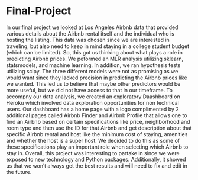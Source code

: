 # Final-Project
 In our final project we looked at Los Angeles Airbnb data that provided various details about the Airbnb rental itself and the individual who is hosting the listing. This data was chosen since we are interested in traveling, but also need to keep in mind staying in a college student budget (which can be limited). So, this got us thinking about what plays a role in predicting Airbnb prices. 
 We peformed an MLR analysis utilizing sklearn, statsmodels, and machine learning. In addition, we ran hypothesis tests utilizing scipy. The three different models were not as promising as we would want since they lacked precision in predicting the Airbnb prices like we wanted. This led us to believe that maybe other predictors would be more useful, but we did not have access to that in our timeframe. 
To accompny our data analysis, we created an exploratory Daashboard on Heroku which involved data exploration opportunities for non technical users. Our dashboard has a home page with a logo complimented by 2 additional pages called Airbnb Finder and Airbnb Profile that allows one to find an Airbnb based on certain specifications like price, neighborhood and room type and then use the ID for that Airbnb and get description about that specific Airbnb rental and host like the minimum cost of staying, amenities and whether the host is a super host. We decided to do this as some of these specifications play an important role when selecting which Airbnb to stay in.
Overall, this project was interesting to partake in since we were exposed to new technology and Python packages. Additionally, it showed us that we won’t always get the best results and will need to fix and edit in the future.
